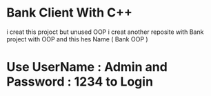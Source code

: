 # Bank Client With C++ 
i creat this projoct but unused OOP i creat another reposite with Bank project with OOP and this hes Name ( Bank OOP )
# Use UserName : Admin and Password : 1234 to Login
